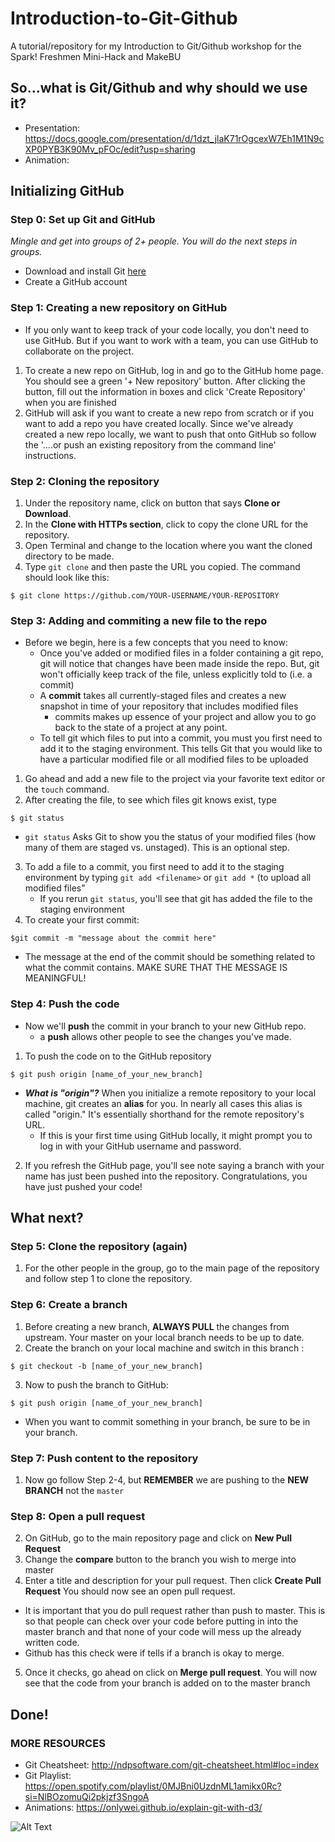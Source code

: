 # Introduction-to-Git-Github
A tutorial/repository for my Introduction to Git/Github workshop for the Spark! Freshmen Mini-Hack and MakeBU
## So...what is Git/Github and why should we use it?
- Presentation: https://docs.google.com/presentation/d/1dzt_jlaK71rOgcexW7Eh1M1N9cXP0PYB3K90Mv_pFOc/edit?usp=sharing
- Animation: 
## Initializing GitHub
### Step 0: Set up Git and GitHub
*Mingle and get into groups of 2+ people. You will do the next steps in groups.*
- Download and install Git [here](https://git-scm.com/)
- Create a GitHub account
### Step 1: Creating a new repository on GitHub
- If you only want to keep track of your code locally, you don't need to use GitHub. But if you want to work with a team, you can use GitHub to collaborate on the project.
1. To create a new repo on GitHub, log in and go to the GitHub home page. You should see a green '+ New repository' button. After clicking the button, fill out the information in boxes and click 'Create Repository' when you are finished
2. GitHub will ask if you want to create a new repo from scratch or if you want to add a repo you have created locally. Since we've already created a new repo locally, we want to push that onto GitHub so follow the '....or push an existing repository from the command line' instructions. 
### Step 2: Cloning the repository
1. Under the repository name, click on button that says **Clone or Download**. 
2. In the **Clone with HTTPs section**, click  to copy the clone URL for the repository.
3. Open Terminal and change to the location where you want the cloned directory to be made.
4. Type `git clone` and then paste the URL you copied. The command should look like this:
```
$ git clone https://github.com/YOUR-USERNAME/YOUR-REPOSITORY
```
### Step 3: Adding and commiting a new file to the repo
- Before we begin, here is a few concepts that you need to know:
  - Once you've added or modified files in a folder containing a git repo, git will notice that changes have been made inside the repo. But, git won't officially keep track of the file, unless explicitly told to (i.e. a commit)
  - A **commit** takes all currently-staged files and creates a new snapshot in time of your repository that includes modified files
    -  commits makes up essence of your project and allow you to go back to the state of a project at any point.
  - To tell git which files to put into a commit, you must you first need to add it to the staging environment. This tells Git that you would like to have a particular modified file or all modified files to be uploaded
  
1. Go ahead and add a new file to the project via your favorite text editor or the `touch` command.
2. After creating the file, to see which files git knows exist, type
```
$ git status
```
- `git status` Asks Git to show you the status of your modified files (how many of them are staged vs. unstaged). This is an optional step.
3. To add a file to a commit, you first need to add it to the staging environment by typing `git add <filename>` or `git add *` (to upload all modified files"
    - If you rerun `git status`, you'll see that git has added the file to the staging environment
4.  To create your first commit:
```
$git commit -m "message about the commit here"
```
- The message at the end of the commit should be something related to what the commit contains. MAKE SURE THAT THE MESSAGE IS MEANINGFUL!
### Step 4: Push the code
- Now we'll **push** the commit in your branch to your new GitHub repo.
    - a **push** allows other people to see the changes you've made. 
1. To push the code on to the GitHub repository
```
$ git push origin [name_of_your_new_branch]
```
-  **_What is "origin"?_** When you initialize a remote repository to your local machine, git creates an **alias** for you. In nearly all cases this alias is called "origin." It's essentially shorthand for the remote repository's URL. 
    - If this is your first time using GitHub locally, it might prompt you to log in with your GitHub username and password.
2. If you refresh the GitHub page, you'll see note saying a branch with your name has just been pushed into the repository. Congratulations, you have just pushed your code!
## What next?
### Step 5: Clone the repository (again)
1. For the other people in the group, go to the main page of the repository and follow step 1 to clone the repository.
### Step 6: Create a branch
1. Before creating a new branch, **ALWAYS PULL** the changes from upstream. Your master on your local branch needs to be up to date.
2. Create the branch on your local machine and switch in this branch :
```
$ git checkout -b [name_of_your_new_branch]
```
3. Now to push the branch to GitHub:
```
$ git push origin [name_of_your_new_branch]
```
- When you want to commit something in your branch, be sure to be in your branch. 
### Step 7: Push content to the repository
1. Now go follow Step 2-4, but **REMEMBER** we are pushing to the **NEW BRANCH** not the `master`
### Step 8: Open a pull request
2. On GitHub, go to the main repository page and click on **New Pull Request**
3. Change the **compare** button to the branch you wish to merge into master
4. Enter a title and description for your pull request. Then click **Create Pull Request** You should now see an open pull request.
- It is important that you do pull request rather than push to master. This is so that people can check over your code before putting in into the master branch and that none of your code will mess up the already written code.
- Github has this check were if tells if a branch is okay to merge. 
5. Once it checks, go ahead on click on **Merge pull request**. You will now see that the code from your branch is added on to the master branch
## Done!
### MORE RESOURCES
- Git Cheatsheet: http://ndpsoftware.com/git-cheatsheet.html#loc=index
- Git Playlist: https://open.spotify.com/playlist/0MJBni0UzdnML1amikx0Rc?si=NlBOzomuQi2pkjzf3SngoA
- Animations: https://onlywei.github.io/explain-git-with-d3/

![Alt Text](https://media.giphy.com/media/xULW8v7LtZrgcaGvC0/giphy.gif)



